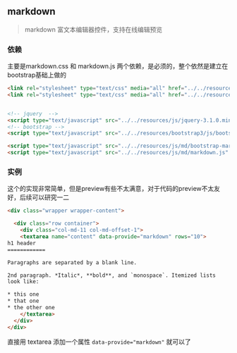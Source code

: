 ## markdown
> markdown 富文本编辑器控件，支持在线编辑预览


### 依赖

主要是markdown.css 和 markdown.js 两个依赖，是必须的，整个依然是建立在bootstrap基础上做的

```html
<link rel="stylesheet" type="text/css" media="all" href="../../resources/bootstrap3/css/bootstrap.min.css" />
<link rel="stylesheet" type="text/css" media="all" href="../../resources/css/md/bootstrap-markdown.min.css" />


<!-- jquery  -->
<script type="text/javascript" src="../../resources/js/jquery-3.1.0.min.js" ></script>
<!-- bootstrap -->
<script type="text/javascript" src="../../resources/bootstrap3/js/bootstrap.min.js" ></script>

<script type="text/javascript" src="../../resources/js/md/bootstrap-markdown.js" ></script>
<script type="text/javascript" src="../../resources/js/md/markdown.js" ></script>
```


### 实例

这个的实现非常简单，但是preview有些不太满意，对于代码的preview不太友好，后续可以研究一二


```html
<div class="wrapper wrapper-content">

  <div class="row container">
    <div class="col-md-11 col-md-offset-1">
    <textarea name="content" data-provide="markdown" rows="10">
h1 header
============

Paragraphs are separated by a blank line.

2nd paragraph. *Italic*, **bold**, and `monospace`. Itemized lists
look like:

* this one
* that one
* the other one
    </textarea>
  </div>
</div>
```


直接用 textarea 添加一个属性 `data-provide="markdown"` 就可以了
